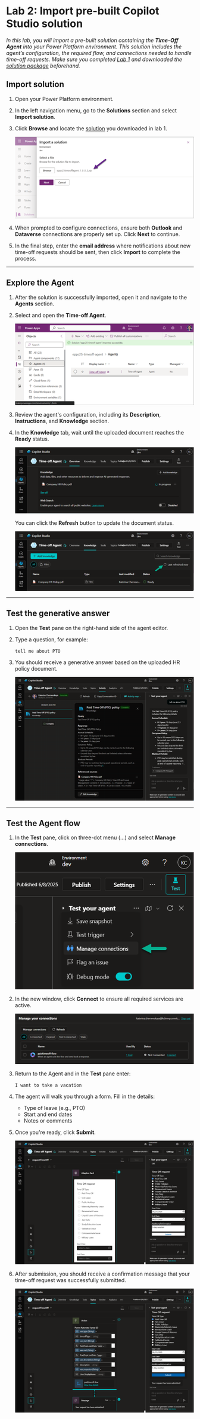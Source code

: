 # Lab 2: Import pre-built Copilot Studio solution

*In this lab, you will import a pre-built solution containing the **Time-Off Agent** into your Power Platform environment. This solution includes the agent’s configuration, the required flow, and connections needed to handle time-off requests. Make sure you completed [Lab 1](./lab1-1.md) and downloaded the [solution package](./solution/eppc25timeoffagent_1_0_0_2.zip) beforehand.*

## Import solution

1. Open your Power Platform environment.

2. In the left navigation menu, go to the **Solutions** section and select **Import solution**.

3. Click **Browse** and locate the [solution](./solution/eppc25timeoffagent_1_0_0_2.zip) you downloaded in lab 1.

    ![Select solution](./assets/1-2-select-solution.png)

4. When prompted to configure connections, ensure both **Outlook** and **Dataverse** connections are properly set up. Click **Next** to continue.

5. In the final step, enter the **email address** where notifications about new time-off requests should be sent, then click **Import** to complete the process.

***

## Explore the Agent

1. After the solution is successfully imported, open it and navigate to the **Agents** section.

2. Select and open the **Time-off Agent**.

    ![Open the Agent](./assets/1-2-open-agent.png)

3. Review the agent's configuration, including its **Description**, **Instructions**, and **Knowledge** section.

4. In the **Knowledge** tab, wait until the uploaded document reaches the **Ready** status.

    ![Knowledge is in progress](./assets/1-2-knowledge-inprogress.png)

    You can click the **Refresh** button to update the document status.

    ![Knowledge is ready](./assets/1-2-knowledge-ready.png)

***

## Test the generative answer

1. Open the **Test** pane on the right-hand side of the agent editor.

2. Type a question, for example:

    ```
    tell me about PTO
    ```

3. You should receive a generative answer based on the uploaded HR policy document.

    ![Generative answer](./assets/1-2-generative-answer.png)

***

## Test the Agent flow

1. In the **Test** pane, click on three-dot menu (...) and select **Manage connections**.

    ![Select Manage connections](./assets/1-2-manage-connections.png)

2. In the new window, click **Connect** to ensure all required services are active.

    ![Connect](./assets/1-2-connect.png)

3. Return to the Agent and in the **Test** pane enter:

    ```
    I want to take a vacation
    ```

4. The agent will walk you through a form. Fill in the details:

    - Type of leave (e.g., PTO)
    - Start and end dates
    - Notes or comments

5. Once you're ready, click **Submit**.

    ![Complete the form](./assets/1-2-timeoff-form.png)

6. After submission, you should receive a confirmation message that your time-off request was successfully submitted.

    ![alt text](./assets/1-2-request-completed.png)

